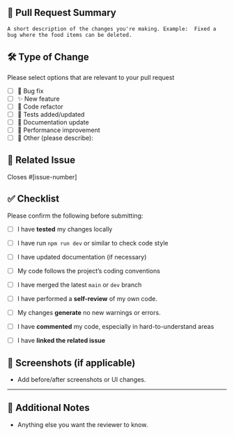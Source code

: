 ## 📌 Pull Request Summary

`A short description of the changes you're making.
Example: 
Fixed a bug where the food items can be deleted.`


## 🛠️ Type of Change

Please select options that are relevant to your pull request

- [ ] 🐛 Bug fix  
- [ ] ✨ New feature  
- [ ] 🧹 Code refactor  
- [ ] 🧪 Tests added/updated  
- [ ] 📄 Documentation update  
- [ ] 🚀 Performance improvement  
- [ ] 🔧 Other (please describe):

## 🔗 Related Issue

Closes #[issue-number]  
<!-- Example: Closes #12 -->



## ✅ Checklist

Please confirm the following before submitting:

- [ ] I have **tested** my changes locally
- [ ] I have run `npm run dev` or similar to check code style
- [ ] I have updated documentation (if necessary)
- [ ] My code follows the project’s coding conventions
- [ ] I have merged the latest `main` or `dev` branch
- [ ] I have performed a **self-review** of my own code.
- [ ] My changes **generate** no new warnings or errors.
- [ ] I have **commented** my code, especially in hard-to-understand areas
-  [ ] I have **linked the related issue**



## 📸 Screenshots (if applicable)


* Add before/after screenshots or UI changes.



---
## 🧠 Additional Notes

- Anything else you want the reviewer to know.


